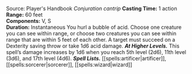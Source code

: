 Source: Player's Handbook
*Conjuration cantrip*
**Casting Time:** 1 action  
**Range:** 60 feet  
**Components:** V, S  
**Duration:** Instantaneous
You hurl a bubble of acid. Choose one creature you can see within range, or choose two creatures you can see within range that are within 5 feet of each other. A target must succeed on a Dexterity saving throw or take 1d6 acid damage.
***At Higher Levels.*** This spell’s damage increases by 1d6 when you reach 5th level (2d6), 11th level (3d6), and 17th level (4d6).
***Spell Lists.*** [[spells:artificer|artificer]], [[spells:sorcerer|sorcerer]], [[spells:wizard|wizard]]
